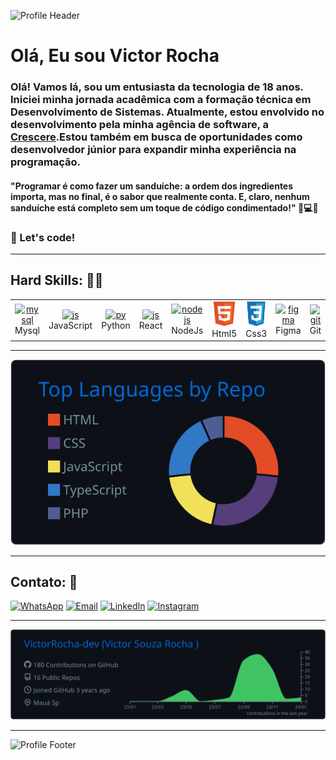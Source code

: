 ![Profile Header](https://capsule-render.vercel.app/api?type=waving&color=658854&height=120&section=header)

# Olá, Eu sou Victor Rocha

### Olá! Vamos lá, sou um entusiasta da tecnologia de 18 anos. Iniciei minha jornada acadêmica com a formação técnica em Desenvolvimento de Sistemas. Atualmente, estou envolvido no desenvolvimento pela minha agência de software, a [Crescere](https://api.whatsapp.com/send?phone=5511977434223).Estou também em busca de oportunidades como desenvolvedor júnior para expandir minha experiência na programação.

#### "Programar é como fazer um sanduíche: a ordem dos ingredientes importa, mas no final, é o sabor que realmente conta. E, claro, nenhum sanduíche está completo sem um toque de código condimentado!" 🥪💻😄

### 🚀 Let's code!

---

## Hard Skills: 🏋🏽

<table>
  <tr>
    <td align="center" width="96">
       <a href="sql" target="_blank"> <img src="https://techstack-generator.vercel.app/mysql-icon.svg" alt="mysql" width="40" height="40"/> </a>
       <br>Mysql</br>
    </td>
    <td align="center" width="96">
       <a href="js" target="_blank"> <img src="https://techstack-generator.vercel.app/js-icon.svg" alt="js" width="40" height="40"/> </a>
       <br>JavaScript</br>
    </td>
    <td align="center" width="96">
       <a href="js" target="_blank"> <img src="https://techstack-generator.vercel.app/python-icon.svg" alt="py" width="40" height="40"/> </a>
       <br>Python</br>
    </td>
    <td align="center" width="96">
       <a href="js" target="_blank"> <img src="https://techstack-generator.vercel.app/react-icon.svg" alt="js" width="40" height="40"/> </a>
       <br>React</br>
    </td>
    <td align="center" width="96">
       <a href="noded" target="_blank"> <img src="https://cdn.jsdelivr.net/gh/devicons/devicon/icons/nodejs/nodejs-plain.svg" alt="nodejs" width="40" height="40"/> </a>
       <br>NodeJs</br>
    </td>
    <td align="center" width="96">
       <a href="js" target="_blank"> <img src="https://raw.githubusercontent.com/devicons/devicon/master/icons/html5/html5-original.svg" alt="html" width="40" height="40"/> </a>
       <br>Html5</br>
    </td>
    <td align="center" width="96">
       <a href="css" target="_blank"> <img src="https://raw.githubusercontent.com/devicons/devicon/master/icons/css3/css3-original.svg" alt="css" width="40" height="40"/> </a>
       <br>Css3</br>
    </td>
    <td align="center" width="96">
       <a href="figma" target="_blank"> <img src="https://cdn.jsdelivr.net/gh/devicons/devicon/icons/figma/figma-original.svg" alt="figma" width="40" height="40"/> </a>
       <br>Figma</br>
    </td>
    <td align="center" width="96">
       <a href="git" target="_blank"> <img src="https://cdn.jsdelivr.net/gh/devicons/devicon/icons/git/git-original.svg" alt="git" width="40" height="40"/> </a>
       <br>Git</br>
    </td>
    <td align="center" width="96">
       <a href="git" target="_blank"> <img src="https://techstack-generator.vercel.app/github-icon.svg" alt="icon" width="40" height="40"/> </a>
       <br>GitHub</br>
    </td>
  </tr>
</table>

---

![Repos per language](https://raw.githubusercontent.com/VictorRocha-dev/stats/master/profile-summary-card-output/github_dark/1-repos-per-language.svg)

---

## Contato: 👀


[![WhatsApp](https://www.svgrepo.com/show/452133/whatsapp.svg)](https://api.whatsapp.com/send?phone=5511964420162)
[![Email](https://www.svgrepo.com/show/452213/gmail.svg)](mailto:vtrcvictorrocha3322@gmail.com)
[![LinkedIn](https://user-images.githubusercontent.com/52077278/135925928-32dab723-cd9f-4b40-aa16-2397ff1221b3.png)](https://www.linkedin.com/in/victorrocha-dev/)
[![Instagram](https://user-images.githubusercontent.com/52077278/135925755-413332a2-0141-4a84-bf74-8fbc05f02734.png)](https://www.instagram.com/vsr_vitao/)



---

![Profile Details](https://raw.githubusercontent.com/VictorRocha-dev/stats/master/profile-summary-card-output/github_dark/0-profile-details.svg)

---

![Profile Footer](https://capsule-render.vercel.app/api?type=waving&color=658854&height=120&section=footer)
